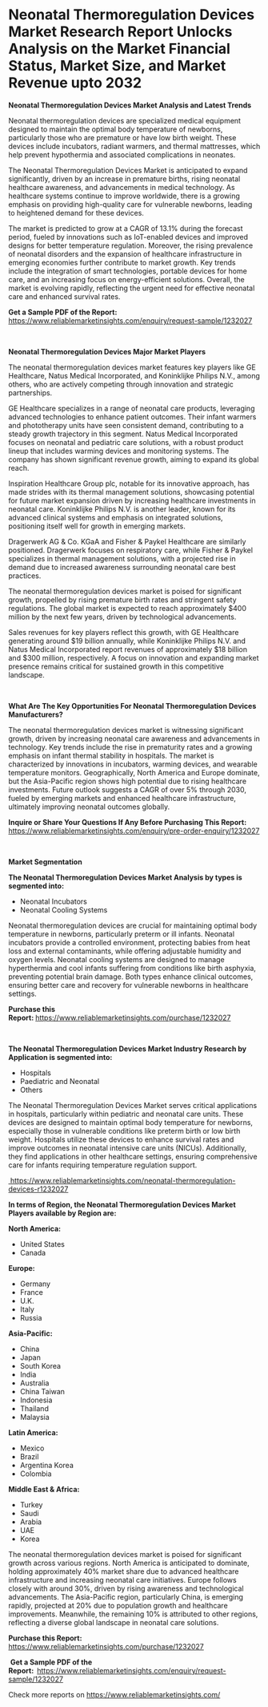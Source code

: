 <p><h1>Neonatal Thermoregulation Devices Market Research Report Unlocks Analysis on the Market Financial Status, Market Size, and Market Revenue upto 2032</h1></p><p><strong>Neonatal Thermoregulation Devices Market Analysis and Latest Trends</strong></p>
<p><p>Neonatal thermoregulation devices are specialized medical equipment designed to maintain the optimal body temperature of newborns, particularly those who are premature or have low birth weight. These devices include incubators, radiant warmers, and thermal mattresses, which help prevent hypothermia and associated complications in neonates. </p><p>The Neonatal Thermoregulation Devices Market is anticipated to expand significantly, driven by an increase in premature births, rising neonatal healthcare awareness, and advancements in medical technology. As healthcare systems continue to improve worldwide, there is a growing emphasis on providing high-quality care for vulnerable newborns, leading to heightened demand for these devices. </p><p>The market is predicted to grow at a CAGR of 13.1% during the forecast period, fueled by innovations such as IoT-enabled devices and improved designs for better temperature regulation. Moreover, the rising prevalence of neonatal disorders and the expansion of healthcare infrastructure in emerging economies further contribute to market growth. Key trends include the integration of smart technologies, portable devices for home care, and an increasing focus on energy-efficient solutions. Overall, the market is evolving rapidly, reflecting the urgent need for effective neonatal care and enhanced survival rates.</p></p>
<p><strong>Get a Sample PDF of the Report:&nbsp;</strong> <a href="https://www.reliablemarketinsights.com/enquiry/request-sample/1232027?utm_campaign=2637&utm_medium=2&utm_source=Github&utm_content=ia&utm_term=04032025&utm_id=neonatal-thermoregulation-devices">https://www.reliablemarketinsights.com/enquiry/request-sample/1232027</a></p>
<p>&nbsp;</p>
<p><strong>Neonatal Thermoregulation Devices Major Market Players</strong></p>
<p><p>The neonatal thermoregulation devices market features key players like GE Healthcare, Natus Medical Incorporated, and Koninklijke Philips N.V., among others, who are actively competing through innovation and strategic partnerships. </p><p>GE Healthcare specializes in a range of neonatal care products, leveraging advanced technologies to enhance patient outcomes. Their infant warmers and phototherapy units have seen consistent demand, contributing to a steady growth trajectory in this segment. Natus Medical Incorporated focuses on neonatal and pediatric care solutions, with a robust product lineup that includes warming devices and monitoring systems. The company has shown significant revenue growth, aiming to expand its global reach.</p><p>Inspiration Healthcare Group plc, notable for its innovative approach, has made strides with its thermal management solutions, showcasing potential for future market expansion driven by increasing healthcare investments in neonatal care. Koninklijke Philips N.V. is another leader, known for its advanced clinical systems and emphasis on integrated solutions, positioning itself well for growth in emerging markets.</p><p>Dragerwerk AG & Co. KGaA and Fisher & Paykel Healthcare are similarly positioned. Dragerwerk focuses on respiratory care, while Fisher & Paykel specializes in thermal management solutions, with a projected rise in demand due to increased awareness surrounding neonatal care best practices.</p><p>The neonatal thermoregulation devices market is poised for significant growth, propelled by rising premature birth rates and stringent safety regulations. The global market is expected to reach approximately $400 million by the next few years, driven by technological advancements.</p><p>Sales revenues for key players reflect this growth, with GE Healthcare generating around $19 billion annually, while Koninklijke Philips N.V. and Natus Medical Incorporated report revenues of approximately $18 billion and $300 million, respectively. A focus on innovation and expanding market presence remains critical for sustained growth in this competitive landscape.</p></p>
<p>&nbsp;</p>
<p><strong>What Are The Key Opportunities For Neonatal Thermoregulation Devices Manufacturers?</strong></p>
<p><p>The neonatal thermoregulation devices market is witnessing significant growth, driven by increasing neonatal care awareness and advancements in technology. Key trends include the rise in prematurity rates and a growing emphasis on infant thermal stability in hospitals. The market is characterized by innovations in incubators, warming devices, and wearable temperature monitors. Geographically, North America and Europe dominate, but the Asia-Pacific region shows high potential due to rising healthcare investments. Future outlook suggests a CAGR of over 5% through 2030, fueled by emerging markets and enhanced healthcare infrastructure, ultimately improving neonatal outcomes globally.</p></p>
<p><strong>Inquire or Share Your Questions If Any Before Purchasing This Report:</strong> <a href="https://www.reliablemarketinsights.com/enquiry/pre-order-enquiry/1232027?utm_campaign=2637&utm_medium=2&utm_source=Github&utm_content=ia&utm_term=04032025&utm_id=neonatal-thermoregulation-devices">https://www.reliablemarketinsights.com/enquiry/pre-order-enquiry/1232027</a></p>
<p>&nbsp;</p>
<p><strong>Market Segmentation</strong></p>
<p><strong>The Neonatal Thermoregulation Devices Market Analysis by types is segmented into:</strong></p>
<p><ul><li>Neonatal Incubators</li><li>Neonatal Cooling Systems</li></ul></p>
<p><p>Neonatal thermoregulation devices are crucial for maintaining optimal body temperature in newborns, particularly preterm or ill infants. Neonatal incubators provide a controlled environment, protecting babies from heat loss and external contaminants, while offering adjustable humidity and oxygen levels. Neonatal cooling systems are designed to manage hyperthermia and cool infants suffering from conditions like birth asphyxia, preventing potential brain damage. Both types enhance clinical outcomes, ensuring better care and recovery for vulnerable newborns in healthcare settings.</p></p>
<p><strong>Purchase this Report:&nbsp;</strong><a href="https://www.reliablemarketinsights.com/purchase/1232027?utm_campaign=2637&utm_medium=2&utm_source=Github&utm_content=ia&utm_term=04032025&utm_id=neonatal-thermoregulation-devices">https://www.reliablemarketinsights.com/purchase/1232027</a></p>
<p>&nbsp;</p>
<p><strong>The Neonatal Thermoregulation Devices Market Industry Research by Application is segmented into:</strong></p>
<p><ul><li>Hospitals</li><li>Paediatric and Neonatal</li><li>Others</li></ul></p>
<p><p>The Neonatal Thermoregulation Devices Market serves critical applications in hospitals, particularly within pediatric and neonatal care units. These devices are designed to maintain optimal body temperature for newborns, especially those in vulnerable conditions like preterm birth or low birth weight. Hospitals utilize these devices to enhance survival rates and improve outcomes in neonatal intensive care units (NICUs). Additionally, they find applications in other healthcare settings, ensuring comprehensive care for infants requiring temperature regulation support.</p></p>
<p><a href="https://www.reliablemarketinsights.com/neonatal-thermoregulation-devices-r1232027?utm_campaign=2637&utm_medium=2&utm_source=Github&utm_content=ia&utm_term=04032025&utm_id=neonatal-thermoregulation-devices">&nbsp;https://www.reliablemarketinsights.com/neonatal-thermoregulation-devices-r1232027</a></p>
<p><strong>In terms of Region, the Neonatal Thermoregulation Devices Market Players available by Region are:</strong></p>
<p>
    <p> <strong> North America: </strong>
        <ul>
            <li>United States</li>
            <li>Canada</li>
        </ul>
        </p> 
    <p> <strong> Europe: </strong>
        <ul>
            <li>Germany</li>
            <li>France</li>
            <li>U.K.</li>
            <li>Italy</li>
            <li>Russia</li>
        </ul>
        </p> 
    <p> <strong> Asia-Pacific: </strong>
        <ul>
            <li>China</li>
            <li>Japan</li>
            <li>South Korea</li>
            <li>India</li>
            <li>Australia</li>
            <li>China Taiwan</li>
            <li>Indonesia</li>
            <li>Thailand</li>
            <li>Malaysia</li>
        </ul>
        </p> 
    <p> <strong> Latin America: </strong>
        <ul>
            <li>Mexico</li>
            <li>Brazil</li>
            <li>Argentina Korea</li>
            <li>Colombia</li>
        </ul>
        </p> 
    <p> <strong> Middle East & Africa: </strong>
        <ul>
            <li>Turkey</li>
            <li>Saudi</li>
            <li>Arabia</li>
            <li>UAE</li>
            <li>Korea</li>
        </ul>
    </p>
    </p>
<p><p>The neonatal thermoregulation devices market is poised for significant growth across various regions. North America is anticipated to dominate, holding approximately 40% market share due to advanced healthcare infrastructure and increasing neonatal care initiatives. Europe follows closely with around 30%, driven by rising awareness and technological advancements. The Asia-Pacific region, particularly China, is emerging rapidly, projected at 20% due to population growth and healthcare improvements. Meanwhile, the remaining 10% is attributed to other regions, reflecting a diverse global landscape in neonatal care solutions.</p></p>
<p><strong>Purchase this Report: </strong><a href="https://www.reliablemarketinsights.com/purchase/1232027?utm_campaign=2637&utm_medium=2&utm_source=Github&utm_content=ia&utm_term=04032025&utm_id=neonatal-thermoregulation-devices">https://www.reliablemarketinsights.com/purchase/1232027</a></p>
<p>&nbsp;<strong>Get a Sample PDF of the Report:&nbsp;&nbsp;</strong><a href="https://www.reliablemarketinsights.com/enquiry/request-sample/1232027?utm_campaign=2637&utm_medium=2&utm_source=Github&utm_content=ia&utm_term=04032025&utm_id=neonatal-thermoregulation-devices">https://www.reliablemarketinsights.com/enquiry/request-sample/1232027</a></p>
<p><strong></strong></p>
<p>Check more reports on <a href="https://www.reliablemarketinsights.com/?utm_campaign=2637&utm_medium=2&utm_source=Github&utm_content=ia&utm_term=04032025&utm_id=neonatal-thermoregulation-devices">https://www.reliablemarketinsights.com/</a></p>